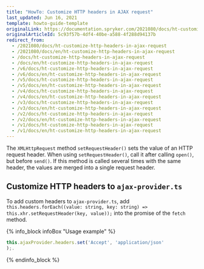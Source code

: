 ```yaml
---
title: "HowTo: Customize HTTP headers in AJAX request"
last_updated: Jun 16, 2021
template: howto-guide-template
originalLink: https://documentation.spryker.com/2021080/docs/ht-customize-http-headers-in-ajax-request
originalArticleId: 5c93f57b-4df4-40be-a588-4f288d94137b
redirect_from:
  - /2021080/docs/ht-customize-http-headers-in-ajax-request
  - /2021080/docs/en/ht-customize-http-headers-in-ajax-request
  - /docs/ht-customize-http-headers-in-ajax-request
  - /docs/en/ht-customize-http-headers-in-ajax-request
  - /v6/docs/ht-customize-http-headers-in-ajax-request
  - /v6/docs/en/ht-customize-http-headers-in-ajax-request
  - /v5/docs/ht-customize-http-headers-in-ajax-request
  - /v5/docs/en/ht-customize-http-headers-in-ajax-request
  - /v4/docs/ht-customize-http-headers-in-ajax-request
  - /v4/docs/en/ht-customize-http-headers-in-ajax-request
  - /v3/docs/ht-customize-http-headers-in-ajax-request
  - /v3/docs/en/ht-customize-http-headers-in-ajax-request
  - /v2/docs/ht-customize-http-headers-in-ajax-request
  - /v2/docs/en/ht-customize-http-headers-in-ajax-request
  - /v1/docs/ht-customize-http-headers-in-ajax-request
  - /v1/docs/en/ht-customize-http-headers-in-ajax-request
---
```


The `XMLHttpRequest` method `setRequestHeader()` sets the value of an HTTP request header. When using `setRequestHeader()`, call it after calling `open()`, but before `send()`. If this method is called several times with the same header, the values are merged into a single request header.

## Customize HTTP headers to `ajax-provider.ts`

To add custom headers to `ajax-provider.ts`, add `this.headers.forEach((value: string, key: string) => this.xhr.setRequestHeader(key, value));` into the promise of the `fetch` method.

{% info_block infoBox "Usage example" %}

```ts
this.ajaxProvider.headers.set('Accept', 'application/json'
);.
```

{% endinfo_block %}
